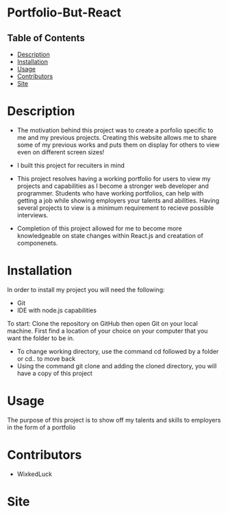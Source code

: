 # Portfolio-But-React
## Table of Contents
* [Description](#description)
* [Installation](#installation)
* [Usage](#usage)
 * [Contributors](#contributors)
 * [Site](#site)

# Description
- The motivation behind this project was to create a porfolio specific to me and my previous projects. Creating this website allows me to share some of my previous works and puts them on display for others to view even on different screen sizes!

- I built this project for recuiters in mind

- This project resolves having a working portfolio for users to view my projects and capabilities as I become a stronger web developer and programmer. Students who have working portfolios, can help with getting a job while showing employers your talents and abilities. Having several projects to view is a minimum requirement to recieve possible interviews.

- Completion of this project allowed for me to become more knowledgeable on state changes within React.js and creatation of componenets. 



# Installation
In order to install my project you will need the following: 
- Git
- IDE with node.js capabilities 

To start: 
Clone the repository on GitHub then open Git on your local machine. First find a location of your choice on your computer that you want the folder to be in.
- To change working directory, use the command cd followed by a folder or cd.. to move back  
- Using the command git clone and adding the cloned directory, you will have a copy of this project


# Usage 
The purpose of this project is to show off my talents and skills to employers in the form of a portfolio


# Contributors
- WixkedLuck


# Site


